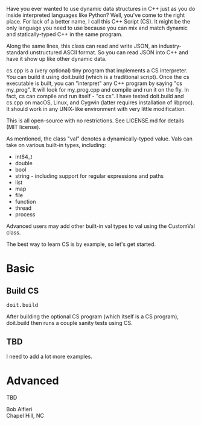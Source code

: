 <p>
Have you ever wanted to use dynamic data structures in C++ just as you
do inside interpreted languages like Python? Well, you've come to the right place.
For lack of a better name, I call this C++ Script (CS). It might be the
only language you need to use because you can mix and match
dynamic and statically-typed C++ in the same program. 

<p>
Along the same lines, this class can read and write JSON, an industry-standard
unstructured ASCII format. So you can read JSON into C++ and have it show
up like other dynamic data. 

<p>
cs.cpp is a (very optional) tiny program that implements a CS interpreter. You can build it using doit.build (which is a traditional script).
Once the cs executable is built, you can "interpret" any C++ program by saying "cs my_prog". It will look for my_prog.cpp and compile and
run it on the fly. In fact, cs can compile and run itself - "cs cs". I have tested doit.build and cs.cpp on macOS, Linux, and Cygwin (latter requires
installation of libproc). It should work in any UNIX-like environment with very little modification.

<p>
This is all open-source with no restrictions. See LICENSE.md for details (MIT license).
</p>

<p>
As mentioned, the class "val" denotes a dynamically-typed value.  Vals can take on 
various built-in types, including:</p>
<ul>
<li>int64_t
<li>double 
<li>bool
<li>string - including support for regular expressions and paths
<li>list
<li>map
<li>file
<li>function
<li>thread
<li>process
</ul>

<p>
Advanced users may add other built-in val types to val using the CustomVal class.
</p>

<p>
The best way to learn CS is by example, so let's get started.
</p>

<h1>Basic</h1>

<h2>Build CS</h2>

<pre>
doit.build
</pre>

<p>
After building the optional CS program (which itself is a CS program), doit.build then runs a couple sanity tests using CS.</p>
</p>

<h2>TBD</h2>

I need to add a lot more examples.

<h1>Advanced</h1>

TBD

<p>
Bob Alfieri<br>
Chapel Hill, NC
</p>
